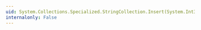 ```yaml
---
uid: System.Collections.Specialized.StringCollection.Insert(System.Int32,System.String)
internalonly: False
---
```


